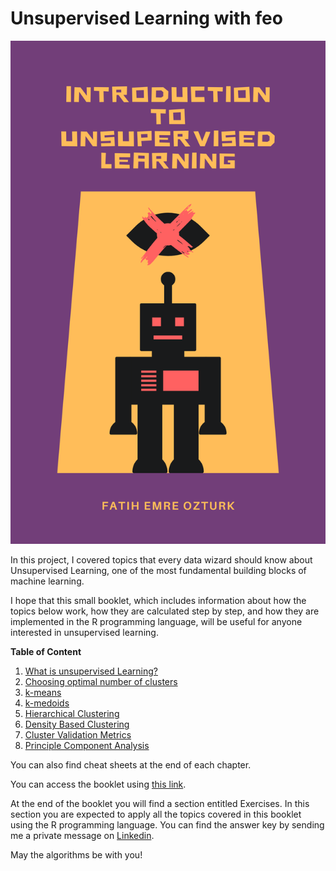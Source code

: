# Unsupervised Learning with feo

[![](images/unsupervised_learning_with_feo-01.png)](https://ozturkfemre.github.io/unsupervised_learning_with_feo/)

In this project, I covered topics that every data wizard should know about Unsupervised Learning, one of the most fundamental building blocks of machine learning.

I hope that this small booklet, which includes information about how the topics below work, how they are calculated step by step, and how they are implemented in the R programming language, will be useful for anyone interested in unsupervised learning.

**Table of Content**

1.  [What is unsupervised Learning?](https://ozturkfemre.github.io/unsupervised_learning_with_feo/#1-what-is-unsupervised-learning)
2.  [Choosing optimal number of clusters](https://ozturkfemre.github.io/unsupervised_learning_with_feo/#2-choosing-the-optimal-number-of-clusters)
3.  [k-means](https://ozturkfemre.github.io/unsupervised_learning_with_feo/#3-k-means-clustering)
4.  [k-medoids](https://ozturkfemre.github.io/unsupervised_learning_with_feo/#4-k-medoids-clustering)
5.  [Hierarchical Clustering](https://ozturkfemre.github.io/unsupervised_learning_with_feo/#5-hierarchical-clustering)
6.  [Density Based Clustering](https://ozturkfemre.github.io/unsupervised_learning_with_feo/#6-density-based-clustering)
7.  [Cluster Validation Metrics](https://ozturkfemre.github.io/unsupervised_learning_with_feo/#7-cluster-validation)
8.  [Principle Component Analysis](https://ozturkfemre.github.io/unsupervised_learning_with_feo/#8-principle-component-analysis)

You can also find cheat sheets at the end of each chapter.

You can access the booklet using [this link](https://ozturkfemre.github.io/unsupervised_learning_with_feo/).

At the end of the booklet you will find a section entitled Exercises. In this section you are expected to apply all the topics covered in this booklet using the R programming language. You can find the answer key by sending me a private message on [Linkedin](https://www.linkedin.com/in/ozturkfemre/).

May the algorithms be with you!
